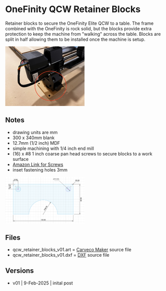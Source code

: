 # OneFinity QCW Retainer Blocks

Retainer blocks to secure the OneFinity Elite QCW to a table. The frame combined with the OneFinity is rock solid, but the blocks provide extra protection to keep the machine from "walking" across the table. Blocks are split in half allowing them to be installed once the machine is setup.

<img src="images/one_foot.png" alt="QCW Retainer Block on one Foot." width="50%" />

## Notes

* drawing units are mm
* 300 x 340mm blank
* 12.7mm (1/2 inch) MDF
* simple machining with 1/4 inch end mill
* (16) x #8 1 inch coarse pan head screws to secure blocks to a work surface
* [Amazon Link for Screws](https://www.amazon.com/gp/product/B01M63E8DR/ref=ppx_yo_dt_b_search_asin_title?ie=UTF8&psc=1)
* inset fastening holes 3mm

<img src="images/dimensions.png" alt="QCW Retainer Block dimensions." width="50%" />

## Files

* qcw_retainer_blocks_v01.art = [Carveco Maker](https://carveco.com/carveco-software-range/carveco-maker/) source file
* qcw_retainer_blocks_v01.dxf = [DXF](https://en.wikipedia.org/wiki/AutoCAD_DXF) source file 

## Versions

* v01 | 9-Feb-2025 | inital post







